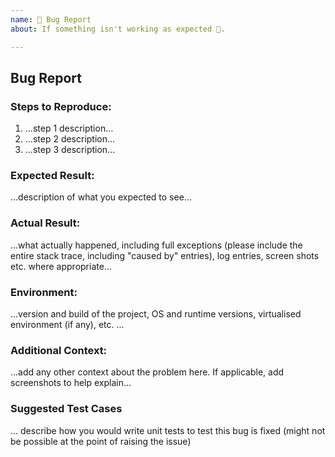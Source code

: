 ```yaml
---
name: 🐛 Bug Report
about: If something isn't working as expected 🤔.

---
```


## Bug Report

### Steps to Reproduce:
 1. ...step 1 description...
 2. ...step 2 description...
 3. ...step 3 description...

### Expected Result:
...description of what you expected to see...

### Actual Result:
...what actually happened, including full exceptions (please include the entire stack trace, including "caused by" entries), log entries, screen shots etc. where appropriate...

### Environment:
...version and build of the project, OS and runtime versions, virtualised environment (if any), etc. ...

### Additional Context:
...add any other context about the problem here. If applicable, add screenshots to help explain...

### Suggested Test Cases

... describe how you would write unit tests to test this bug is fixed (might not be possible at the point of raising the issue)
